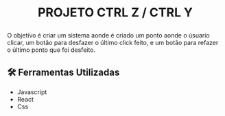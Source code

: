 # <p align = "center"> <b> PROJETO CTRL Z / CTRL Y </b>

O objetivo é criar um sistema aonde é criado um ponto aonde o úsuario clicar, um botão para desfazer o último click feito, e um botão para refazer o último ponto que foi desfeito.
  
## 🛠 Ferramentas Utilizadas
* Javascript
* React
* Css

